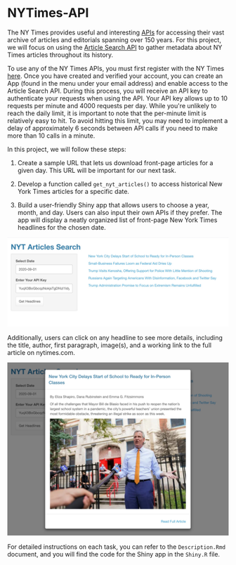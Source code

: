 # NYTimes-API

The NY Times provides useful and interesting [APIs](https://developer.nytimes.com/) for accessing their vast archive of articles and editorials spanning over 150 years. For this project, we will focus on using the [Article Search API](https://developer.nytimes.com/docs/articlesearch-product/1/overview) to gather metadata about NY Times articles throughout its history.

To use any of the NY Times APIs, you must first register with the NY Times [here](https://developer.nytimes.com/accounts/create). Once you have created and verified your account, you can create an App (found in the menu under your email address) and enable access to the Article Search API. During this process, you will receive an API key to authenticate your requests when using the API. Your API key allows up to 10 requests per minute and 4000 requests per day. While you're unlikely to reach the daily limit, it is important to note that the per-minute limit is relatively easy to hit. To avoid hitting this limit, you may need to implement a delay of approximately 6 seconds between API calls if you need to make more than 10 calls in a minute.

In this project, we will follow these steps:

1. Create a sample URL that lets us download front-page articles for a given day. This URL will be important for our next task.

2. Develop a function called `get_nyt_articles()` to access historical New York Times articles for a specific date.

3. Build a user-friendly Shiny app that allows users to choose a year, month, and day. Users can also input their own APIs if they prefer. The app will display a neatly organized list of front-page New York Times headlines for the chosen date.

![Image1](https://github.com/minhanhto09/NYTimes-API/blob/main/Image1)

Additionally, users can click on any headline to see more details, including the title, author, first paragraph, image(s), and a working link to the full article on nytimes.com.

![Image2](https://github.com/minhanhto09/NYTimes-API/blob/main/Image2)

For detailed instructions on each task, you can refer to the `Description.Rmd` document, and you will find the code for the Shiny app in the `Shiny.R` file.

